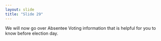 ```yaml
---
layout: slide
title: "Slide 29"
---
```


We will now go over Absentee Voting information that is helpful for you to know before election day.